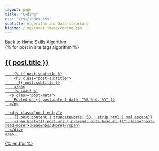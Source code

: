 ```yaml
---
layout: page
title: "Coding"
css: "/css/index.css"
subtitle: Algorithm and Data structure
bigimg: /img/cover_image/coding.jpg
---
```


<div class="list-filters">
  <a href="/index" class="list-filter">Back to Home</a>
  <a href="/coding/skill" class="list-filter">Skills</a>
  <a href="/coding/algorithm" class="list-filter filter-selected">Algorithm</a>
  <!-- <a href="/tags" class="list-filter">Index</a> -->
</div>

<div class="posts-list">
  {% for post in site.tags.algorithm %}
  <article>
    <a class="post-preview" href="{{ post.url | prepend: site.baseurl }}">
	    <h2 class="post-title">{{ post.title }}</h2>
	
	    {% if post.subtitle %}
	    <h3 class="post-subtitle">
	      {{ post.subtitle }}
	    </h3>
	    {% endif %}
      <p class="post-meta">
        Posted on {{ post.date | date: "%B %-d, %Y" }}
      </p>

      <div class="post-entry">
        {{ post.content | truncatewords: 50 | strip_html | xml_escape}}
        <span href="{{ post.url | prepend: site.baseurl }}" class="post-read-more">[Read&nbsp;More]</span>
      </div>
    </a>  
   </article>
  {% endfor %}
</div>